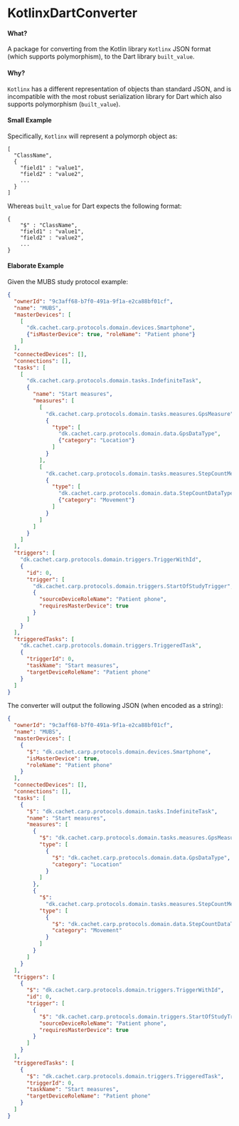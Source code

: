 # KotlinxDartConverter

#### What?
A package for converting from the Kotlin library `Kotlinx` JSON format (which supports polymorphism), 
to the Dart library `built_value`.

#### Why?
`Kotlinx` has a different representation of objects than standard JSON, and is incompatible with 
the most robust serialization library for Dart which also supports polymorphism (`built_value`).


#### Small Example
Specifically, `Kotlinx` will represent a polymorph object as:
```
[
  "ClassName", 
  {
    "field1" : "value1", 
    "field2" : "value2",
    ...
  }
]
```

Whereas `built_value` for Dart expects the following format:

```
{
    "$" : "ClassName",
    "field1" : "value1", 
    "field2" : "value2",
    ...
}
```

#### Elaborate Example

Given the MUBS study protocol example:
```json
{
  "ownerId": "9c3aff68-b7f0-491a-9f1a-e2ca88bf01cf",
  "name": "MUBS",
  "masterDevices": [
    [
      "dk.cachet.carp.protocols.domain.devices.Smartphone",
      {"isMasterDevice": true, "roleName": "Patient phone"}
    ]
  ],
  "connectedDevices": [],
  "connections": [],
  "tasks": [
    [
      "dk.cachet.carp.protocols.domain.tasks.IndefiniteTask",
      {
        "name": "Start measures",
        "measures": [
          [
            "dk.cachet.carp.protocols.domain.tasks.measures.GpsMeasure",
            {
              "type": [
                "dk.cachet.carp.protocols.domain.data.GpsDataType",
                {"category": "Location"}
              ]
            }
          ],
          [
            "dk.cachet.carp.protocols.domain.tasks.measures.StepCountMeasure",
            {
              "type": [
                "dk.cachet.carp.protocols.domain.data.StepCountDataType",
                {"category": "Movement"}
              ]
            }
          ]
        ]
      }
    ]
  ],
  "triggers": [
    "dk.cachet.carp.protocols.domain.triggers.TriggerWithId",
    {
      "id": 0,
      "trigger": [
        "dk.cachet.carp.protocols.domain.triggers.StartOfStudyTrigger",
        {
          "sourceDeviceRoleName": "Patient phone",
          "requiresMasterDevice": true
        }
      ]
    }
  ],
  "triggeredTasks": [
    "dk.cachet.carp.protocols.domain.triggers.TriggeredTask",
    {
      "triggerId": 0,
      "taskName": "Start measures",
      "targetDeviceRoleName": "Patient phone"
    }
  ]
}
```

The converter will output the following JSON (when encoded as a string):
```json
{
  "ownerId": "9c3aff68-b7f0-491a-9f1a-e2ca88bf01cf",
  "name": "MUBS",
  "masterDevices": [
    {
      "$": "dk.cachet.carp.protocols.domain.devices.Smartphone",
      "isMasterDevice": true,
      "roleName": "Patient phone"
    }
  ],
  "connectedDevices": [],
  "connections": [],
  "tasks": [
    {
      "$": "dk.cachet.carp.protocols.domain.tasks.IndefiniteTask",
      "name": "Start measures",
      "measures": [
        {
          "$": "dk.cachet.carp.protocols.domain.tasks.measures.GpsMeasure",
          "type": [
            {
              "$": "dk.cachet.carp.protocols.domain.data.GpsDataType",
              "category": "Location"
            }
          ]
        },
        {
          "$":
            "dk.cachet.carp.protocols.domain.tasks.measures.StepCountMeasure",
          "type": [
            {
              "$": "dk.cachet.carp.protocols.domain.data.StepCountDataType",
              "category": "Movement"
            }
          ]
        }
      ]
    }
  ],
  "triggers": [
    {
      "$": "dk.cachet.carp.protocols.domain.triggers.TriggerWithId",
      "id": 0,
      "trigger": [
        {
          "$": "dk.cachet.carp.protocols.domain.triggers.StartOfStudyTrigger",
          "sourceDeviceRoleName": "Patient phone",
          "requiresMasterDevice": true
        }
      ]
    }
  ],
  "triggeredTasks": [
    {
      "$": "dk.cachet.carp.protocols.domain.triggers.TriggeredTask",
      "triggerId": 0,
      "taskName": "Start measures",
      "targetDeviceRoleName": "Patient phone"
    }
  ]
}
```